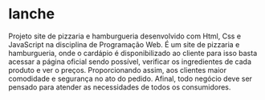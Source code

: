 # lanche
Projeto site de pizzaria e hamburgueria desenvolvido com Html, Css e JavaScript na disciplina de Programação Web.
É um site de pizzaria e hamburgueria, onde o cardápio é disponibilizado ao cliente para isso basta acessar a página oficial sendo possível, verificar os ingredientes de cada produto e ver o preços. Proporcionando assim, aos clientes maior comodidade e segurança no ato do pedido. Afinal, todo negócio deve ser pensado para atender as necessidades de todos os consumidores.
